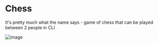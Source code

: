 # Chess
It's pretty much what the name says - game of chess that can be played between 2 people in CLI

![image](https://github.com/LaNk314/Chess/assets/85101748/db8d9475-74a4-4418-81c2-4d451bbcd3e0)

